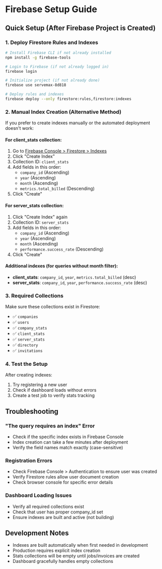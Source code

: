 # Firebase Setup Guide

## Quick Setup (After Firebase Project is Created)

### 1. Deploy Firestore Rules and Indexes

```bash
# Install Firebase CLI if not already installed
npm install -g firebase-tools

# Login to Firebase (if not already logged in)
firebase login

# Initialize project (if not already done)
firebase use servemax-8d818

# Deploy rules and indexes
firebase deploy --only firestore:rules,firestore:indexes
```

### 2. Manual Index Creation (Alternative Method)

If you prefer to create indexes manually or the automated deployment doesn't work:

#### For client_stats collection:
1. Go to [Firebase Console > Firestore > Indexes](https://console.firebase.google.com/v1/r/project/servemax-8d818/firestore/indexes)
2. Click "Create Index"
3. Collection ID: `client_stats`
4. Add fields in this order:
   - `company_id` (Ascending)
   - `year` (Ascending)
   - `month` (Ascending)
   - `metrics.total_billed` (Descending)
5. Click "Create"

#### For server_stats collection:
1. Click "Create Index" again
2. Collection ID: `server_stats`
3. Add fields in this order:
   - `company_id` (Ascending)
   - `year` (Ascending)
   - `month` (Ascending)
   - `performance.success_rate` (Descending)
4. Click "Create"

#### Additional indexes (for queries without month filter):
- **client_stats**: `company_id`, `year`, `metrics.total_billed` (desc)
- **server_stats**: `company_id`, `year`, `performance.success_rate` (desc)

### 3. Required Collections

Make sure these collections exist in Firestore:
- ✅ `companies`
- ✅ `users`
- ✅ `company_stats`
- ✅ `client_stats`
- ✅ `server_stats`
- ✅ `directory`
- ✅ `invitations`

### 4. Test the Setup

After creating indexes:
1. Try registering a new user
2. Check if dashboard loads without errors
3. Create a test job to verify stats tracking

## Troubleshooting

### "The query requires an index" Error
- Check if the specific index exists in Firebase Console
- Index creation can take a few minutes after deployment
- Verify the field names match exactly (case-sensitive)

### Registration Errors
- Check Firebase Console > Authentication to ensure user was created
- Verify Firestore rules allow user document creation
- Check browser console for specific error details

### Dashboard Loading Issues
- Verify all required collections exist
- Check that user has proper company_id set
- Ensure indexes are built and active (not building)

## Development Notes

- Indexes are built automatically when first needed in development
- Production requires explicit index creation
- Stats collections will be empty until jobs/invoices are created
- Dashboard gracefully handles empty collections
